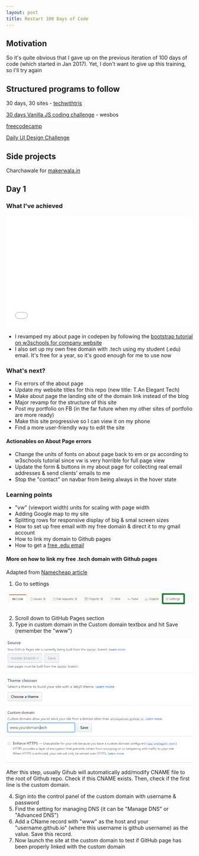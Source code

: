 ```yaml
---
layout: post
title: Restart 100 Days of Code
---
```


## Motivation

So it's quite obvious that I gave up on the previous iteration of 100 days of code (which started in Jan 2017).
Yet, I don't want to give up this training, so I'll try again

## Structured programs to follow

30 days, 30 sites - [techwithtris](http://www.techwithtris.com/)

[30 days Vanilla JS coding challenge](https://javascript30.com/) - wesbos

[freecodecamp](https://www.freecodecamp.com)

[Daily UI Design Challenge](http://www.dailyui.co/)


## Side projects

Charchawale for [makerwala.in](http://makerwala.in/)


## Day 1

### What I've achieved

<iframe height='300' scrolling='no' title='Freelance Portfolio' src='//codepen.io/arishuynhvan/embed/RpBXBz/?height=265&theme-id=0&default-tab=html,result&embed-version=2' frameborder='no' allowtransparency='true' allowfullscreen='true' style='width: 100%;'>See the Pen <a href='http://codepen.io/arishuynhvan/pen/RpBXBz/'>Freelance Portfolio</a> by Aris Huynh (<a href='http://codepen.io/arishuynhvan'>@arishuynhvan</a>) on <a href='http://codepen.io'>CodePen</a>.
</iframe>


- I revamped my about page in codepen by following the [bootstrap tutorial on w3schools for company website](https://www.w3schools.com/bootstrap/bootstrap_theme_company.asp)
- I also set up my own free domain with .tech using my student (.edu) email. It's free for a year, so it's good enough for me to use now


### What's next?

- Fix errors of the about page
- Update my website titles for this repo (new title: T.An Elegant Tech)
- Make about page the landing site of the domain link instead of the blog
- Major revamp for the structure of this site
- Post my portfolio on FB (in the far future when my other sites of portfolio are more ready)
- Make this site progressive so I can view it on my phone
- Find a more user-friendly way to edit the site

#### Actionables on About Page errors

- Change the units of fonts on about page back to em or px according to w3schools tutorial since vw is very horrible for full page view
- Update the form & buttons in my about page for collecting real email addresses & send clients' emails to me
- Stop the "contact" on navbar from being always in the hover state 

### Learning points

- "vw" (viewport width) units for scaling with page width
- Adding Google map to my site
- Splitting rows for responsive display of big & smal screen sizes
- How to set up free email with my free domain & direct it to my gmail account
- How to link my domain to Github pages
- How to get a [free .edu email](https://www.quora.com/How-can-I-get-an-edu-email-without-being-in-school)

#### More on how to link my free .tech domain with Github pages

Adapted from [Namecheap article](https://www.namecheap.com/support/knowledgebase/article.aspx/9645/2208/how-do-i-link-my-domain-to-github-pages)

1. Go to settings 

![github-repo-setting](../images/posts/github-repo-setting.PNG)

2. Scroll down to GitHub Pages section
3. Type in custom domain in the Custom domain textbox and hit Save (remember the "www")

![github-custom-domain](../images/posts/github-custom-domain.png)

After this step, usually Gihub will automatically add/modify CNAME file to the root of Github repo. Check if this CNAME exists. Then, check if the first line is the custom domain.

4. Sign into the control panel of the custom domain with username & password
5. Find the setting for managing DNS (it can be "Manage DNS" or "Advanced DNS")
6. Add a CName record with "www" as the host and your "username.github.io" (where this username is github username) as the value. Save this record.
7. Now launch the site at the custom domain to test if GitHub page has been properly linked with the custom domain
